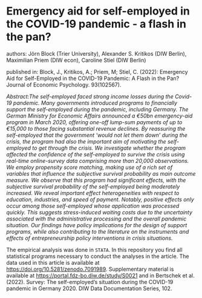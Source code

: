 # Emergency aid for self-employed in the COVID-19 pandemic - a flash in the pan?

authors: Jörn Block (Trier University), Alexander S. Kritikos (DIW Berlin), Maximilian Priem (DIW econ), Caroline Stiel (DIW Berlin)

published in: Block, J., Kritikos, A.; Priem, M; Stiel, C. (2022): Emergency Aid for Self-Employed in the COVID-19 Pandemic: A Flash in the Pan? Journal of Economic Psychology. 93(102567).

_Abstract:The self-employed faced strong income losses during the Covid-19 pandemic. Many governments introduced programs to financially support the self-employed during the pandemic, including Germany. The German Ministry for Economic Affairs announced a €50bn emergency-aid program in March 2020, offering one-off lump-sum payments of up to €15,000 to those facing substantial revenue declines. By reassuring the self-employed that the government ‘would not let them down’ during the crisis, the program had also the important aim of motivating the self-employed to get through the crisis. We investigate whether the program affected the confidence of the self-employed to survive the crisis using real-time online-survey data comprising more than 20,000 observations. We employ propensity score matching, making use of a rich set of variables that influence the subjective survival probability as main outcome measure. We observe that this program had significant effects, with the subjective survival probability of the self-employed being moderately increased. We reveal important effect heterogeneities with respect to education, industries, and speed of payment. Notably, positive effects only occur among those self-employed whose application was processed quickly. This suggests stress-induced waiting costs due to the uncertainty associated with the administrative processing and the overall pandemic situation. Our findings have policy implications for the design of support programs, while also contributing to the literature on the instruments and effects of entrepreneurship policy interventions in crisis situations._

The empirical analysis was done in `STATA`. In this repository you find all statistical programs necessary to conduct the analyses in the article. The data used in this article is available at https://doi.org/10.5281/zenodo.7091989. Supplementary material is available at https://portal.fdz-bo.diw.de/study/S0021 and in Bertschek et al. (2022). Survey: The self-employed’s situation during the COVID-19 pandemic in Germany 2020. DIW Data Documentation Series, 102.


